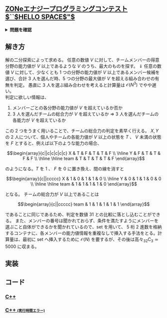 ## [ZONeエナジープログラミングコンテスト $``$HELLO SPACE$"$](https://atcoder.jp/contests/zone2021/tasks/zone2021_c)

<details>
<summary><b>問題を確認</b></summary>

## ストーリー
さて、本格的に UFO と対峙する仲間を集めることにしよう。それも、とびきり MAD で優秀な。
俺は数多の天才たちと競い合ってきた「AtCoder」上でメンバーを集めることにした。
名の知れたプログラマに片っ端から声をかけてもいいが、どうせなら得意分野のバランスが良い少数精鋭で最高なチームを作るとしよう。

## 問題
$N$ 人のメンバー候補がおり、それぞれの人は、パワー・スピード・テクニック・知識・発想力の5種類の能力値を持っている。
$i$ 番目の人のパワーは $A_i$、スピードは $B_i$、テクニックは$C_i$、知識は$D_i$、発想力は$E_i$ である。
あなたは、$N$ 人のメンバー候補から $3$ 人を選び、$1$ つのチームを作る。
チーム全体のパワーをチームメンバーの最大値で定義、スピード・テクニック・知識・発想力についても同様に定義する。
チームの総合力を、チーム全体のパワー・スピード・テクニック・知識・発想力の最小値で定義する。
チームの総合力としてあり得る最大値を求めなさい。

## 制約
- 入力はすべて整数
- $3 \leq N \leq 3000$
- $1 \leq A_i,B_i,C_i,D_i,E_i \leq 10^9$

## 入力
入力は以下の形式で標準入力から与えられる。
```math
\begin{matrix}
& N \\
& A_1 & B_1 & C_1 & D_1 & E_1 & \\
& A_2 & B_2 & C_2 & D_2 & E_2 & \\
& \vdots \\
& A_N & B_N & C_N & D_N & E_N & \\
\end{matrix}
```

## 出力
答えを出力せよ。

</details>

## 解き方
解の二分探索によって求める。
任意の数値 $V$ に対して、チームメンバーの得意分野の能力値が $V$ 以上であるような $V$ のうち、最大のものを探す。 
$\Downarrow$
任意の数値 $V$ に対して、少なくとも $1$ つの分野の能力値が $V$ 以上であるメンバー候補を選び、合計 $3$ 人を選んだ時、$5$ つの分野の最大値が $V$ を超える組み合わせの有無を判定。
愚直に $3$ 人を選ぶ組み合わせを考えると計算量は $\mathcal{O}(N^3)$ でやや遅い。
<br>
判定に欲しい情報は、
1. メンバーごとの各分野の能力値が $V$ を超えているか否か
2. $3$ 人を選んだチームの総合力が $V$ を超えているか
$\Rightarrow$ $3$ 人を選んだチームの各能力が $V$ を超えているか

この $2$ つをうまく用いることで、チームの総合力の判定を素早く行える。
$X,Y$ の $2$ 人について、個人やチームの各能力値が $V$ 以上の状態を $T$ 、
$V$ 未満の状態を $F$ とすると、例えば以下のような能力の場合、
```math
\begin{array}{c||c|c|c|c|c}
X       & T & F & T & T & F \\
\hline
Y       & F & T & T & F & F \\
\hline 
\hline
team    & T & T & T & T & F
\end{array}
```
のようになる。$T$ を $1$ 、 $F$ を $0$ に置き換え、間の線を消すと
```math
\begin{array}{c||ccccc}
X       & 1 & 0 & 1 & 1 & 0 \\
\hline
Y       & 0 & 1 & 1 & 0 & 0 \\
\hline
\hline
team    & 1 & 1 & 1 & 1 & 0
\end{array}
```
となる。
チームの総合力が $V$ 以上であることは
```math
\begin{array}{c||ccccc}
team    & 1 & 1 & 1 & 1 & 1
\end{array}
```
であることに同じであるため、判定を数値 $31$ との比較に落とし込むことができる。
また、メンバーの番号は聞かれておらず、条件を満たすようにメンバーを選ぶこと自体ができるかを聞かれているので、$\textrm{set}$ を用いて、 $5$ 桁 $2$ 進数を格納するコンテナに、各メンバーの能力値情報を重複なしで挿入する手法をとる。計算量は、最初に $\textrm{set}$ へ挿入するために $\mathcal{O}(N)$ を要するが、その後は高々${}_{32}\textrm{C}_3 \simeq 5000$ に収まる。


## 実装


## コード
### [C++](zone2021_c.cpp)

### [C++ <span style="font-size:70%">(実行時間エラー)</span>](zone2021_c_2.cpp)
